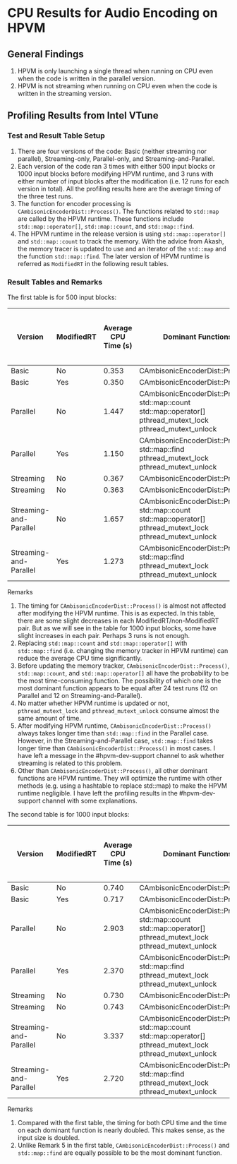 
# CPU Results for Audio Encoding on HPVM

## General Findings

1. HPVM is only launching a single thread when running on CPU even when the code is written in the parallel version.
2. HPVM is not streaming when running on CPU even when the code is written in the streaming version.

## Profiling Results from Intel VTune

### Test and Result Table Setup

1. There are four versions of the code: Basic (neither streaming nor parallel), Streaming-only, Parallel-only, and Streaming-and-Parallel.
2. Each version of the code ran 3 times with either 500 input blocks or 1000 input blocks before modifying HPVM runtime, and 3 runs with either number of input blocks after the modification (i.e. 12 runs for each version in total). All the profiling results here are the average timing of the three test runs.
3. The function for encoder processing is `CAmbisonicEncoderDist::Process()`. The functions related to `std::map` are called by the HPVM runtime. These functions include `std::map::operator[]`, `std::map::count`, and `std::map::find`.
4. The HPVM runtime in the release version is using `std::map::operator[]` and  `std::map::count` to track the memory. With the advice from Akash, the memory tracer is updated to use and an iterator of the `std::map` and the function `std::map::find`. The later version of HPVM runtime is referred as `ModifiedRT` in the following result tables.

### Result Tables and Remarks

The first table is for 500 input blocks:

| Version | ModifiedRT | Average CPU Time (s) | Dominant Functions | Average Time on each Dominant Function (ms) |
|---------|------------|----------------------|--------------------|---------------------------------------------|
| Basic   | No         | 0.353                | CAmbisonicEncoderDist::Process() | 313.330 |
| Basic   | Yes        | 0.350                | CAmbisonicEncoderDist::Process() | 298.003 |
| Parallel   | No         | 1.447                | CAmbisonicEncoderDist::Process() <br> std::map::count <br> std::map::operator[] <br> pthread_mutext_lock <br> pthread_mutext_unlock | 302.644 <br> 253.342 <br> 253.919 <br> 194.658 <br> 152.003 |
| Parallel   | Yes        | 1.150                | CAmbisonicEncoderDist::Process() <br> std::map::find <br> pthread_mutext_lock <br> pthread_mutext_unlock | 302.043 <br> 251.306 <br> 137.332 <br> 132.000 |
| Streaming  | No         | 0.367                | CAmbisonicEncoderDist::Process() | 316.667 |
| Streaming  | No         | 0.363                | CAmbisonicEncoderDist::Process() | 303.333 |
| Streaming-and-Parallel | No         | 1.657                | CAmbisonicEncoderDist::Process() <br> std::map::count <br> std::map::operator[] <br> pthread_mutext_lock <br> pthread_mutext_unlock | 330.000 <br> 363.997 <br> 354.000 <br> 131.338 <br> 150.001 |
| Streaming-and-Parallel | Yes        | 1.273                | CAmbisonicEncoderDist::Process() <br> std::map::find <br> pthread_mutext_lock <br> pthread_mutext_unlock | 283.333 <br> 330.675 <br> 160.668 <br> 148.002 |

Remarks
1. The timing for `CAmbisonicEncoderDist::Process()` is almost not affected after modifying the HPVM runtime. This is as expected. In this table, there are some slight decreases in each ModifiedRT/non-ModifiedRT pair. But as we will see in the table for 1000 input blocks, some have slight increases in each pair. Perhaps 3 runs is not enough.
2. Replacing `std::map::count` and `std::map::operator[]` with `std::map::find` (i.e. changing the memory tracker in HPVM runtime) can reduce the average CPU time significantly.
3. Before updating the memory tracker, `CAmbisonicEncoderDist::Process()`, `std::map::count`, and `std::map::operator[]` all have the probability to be the most time-consuming function. The possibility of which one is the most dominant function appears to be equal after 24 test runs (12 on Parallel and 12 on Streaming-and-Parallel).
4. No matter whether HPVM runtime is updated or not, `pthread_mutext_lock` and `pthread_mutext_unlock` consume almost the same amount of time.
5. After modifying HPVM runtime, `CAmbisonicEncoderDist::Process()` always takes longer time than `std::map::find` in the Parallel case. However, in the Streaming-and-Parallel case, `std::map::find` takes longer time than `CAmbisonicEncoderDist::Process()` in most cases. I have left a message in the #hpvm-dev-support channel to ask whether streaming is related to this problem.
6. Other than `CAmbisonicEncoderDist::Process()`, all other dominant functions are HPVM runtime. They will optimize the runtime with other methods (e.g. using a hashtable to replace std::map) to make the HPVM runtime negligible. I have left the profiling results in the #hpvm-dev-support channel with some explanations.

The second table is for 1000 input blocks:

| Version | ModifiedRT | Average CPU Time (s) | Dominant Functions | Average Time on each Dominant Function (ms) |
|---------|------------|----------------------|--------------------|---------------------------------------------|
| Basic   | No         | 0.740                | CAmbisonicEncoderDist::Process() | 649.342 |
| Basic   | Yes        | 0.717                | CAmbisonicEncoderDist::Process() | 597.993 |
| Parallel   | No         | 2.903                | CAmbisonicEncoderDist::Process() <br> std::map::count <br> std::map::operator[] <br> pthread_mutext_lock <br> pthread_mutext_unlock | 625.345 <br> 557.320 <br> 562.648 <br> 300.002 <br> 285.312 |
| Parallel   | Yes        | 2.370                | CAmbisonicEncoderDist::Process() <br> std::map::find <br> pthread_mutext_lock <br> pthread_mutext_unlock | 647.360 <br> 429.994 <br> 281.314 <br> 317.291 |
| Streaming  | No         | 0.730                | CAmbisonicEncoderDist::Process() | 619.999 |
| Streaming  | No         | 0.743                | CAmbisonicEncoderDist::Process() | 633.333 |
| Streaming-and-Parallel | No         | 3.337                | CAmbisonicEncoderDist::Process() <br> std::map::count <br> std::map::operator[] <br> pthread_mutext_lock <br> pthread_mutext_unlock | 663.333 <br> 651.351 <br> 625.980 <br> 327.327 <br> 266.006 |
| Streaming-and-Parallel | Yes        | 2.720                | CAmbisonicEncoderDist::Process() <br> std::map::find <br> pthread_mutext_lock <br> pthread_mutext_unlock | 636.667 <br> 633.329 <br> 365.336 <br> 345.993 |

Remarks
1. Compared with the first table, the timing for both CPU time and the time on each dominant function is nearly doubled. This makes sense, as the input size is doubled.
2. Unlike Remark 5 in the first table, `CAmbisonicEncoderDist::Process()` and `std::map::find` are equally possible to be the most dominant function.
